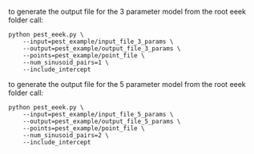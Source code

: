 to generate the output file for the 3 parameter model from the root eeek folder call:

```
python pest_eeek.py \
    --input=pest_example/input_file_3_params \
    --output=pest_example/output_file_3_params \
    --points=pest_example/point_file \
    --num_sinusoid_pairs=1 \
    --include_intercept
```

to generate the output file for the 5 parameter model from the root eeek folder call:

```
python pest_eeek.py \
    --input=pest_example/input_file_5_params \
    --output=pest_example/output_file_5_params \
    --points=pest_example/point_file \
    --num_sinusoid_pairs=2 \
    --include_intercept
```

